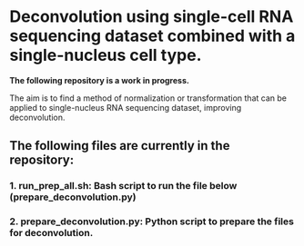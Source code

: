 # Deconvolution using single-cell RNA sequencing dataset combined with a single-nucleus cell type.

**The following repository is a work in progress.**

The aim is to find a method of normalization or transformation that can be applied to single-nucleus RNA sequencing dataset, improving deconvolution.

## The following files are currently in the repository:
### 1. run_prep_all.sh: Bash script to run the file below (prepare_deconvolution.py)
### 2. prepare_deconvolution.py: Python script to prepare the files for deconvolution.